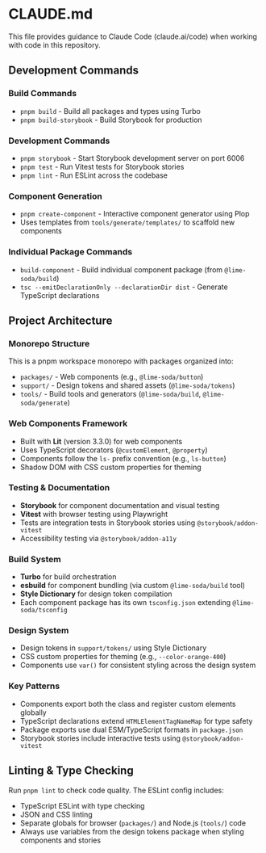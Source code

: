 # CLAUDE.md

This file provides guidance to Claude Code (claude.ai/code) when working with
code in this repository.

## Development Commands

### Build Commands

- `pnpm build` - Build all packages and types using Turbo
- `pnpm build-storybook` - Build Storybook for production

### Development Commands

- `pnpm storybook` - Start Storybook development server on port 6006
- `pnpm test` - Run Vitest tests for Storybook stories
- `pnpm lint` - Run ESLint across the codebase

### Component Generation

- `pnpm create-component` - Interactive component generator using Plop
- Uses templates from `tools/generate/templates/` to scaffold new components

### Individual Package Commands

- `build-component` - Build individual component package (from
  `@lime-soda/build`)
- `tsc --emitDeclarationOnly --declarationDir dist` - Generate TypeScript
  declarations

## Project Architecture

### Monorepo Structure

This is a pnpm workspace monorepo with packages organized into:

- `packages/` - Web components (e.g., `@lime-soda/button`)
- `support/` - Design tokens and shared assets (`@lime-soda/tokens`)
- `tools/` - Build tools and generators (`@lime-soda/build`,
  `@lime-soda/generate`)

### Web Components Framework

- Built with **Lit** (version 3.3.0) for web components
- Uses TypeScript decorators (`@customElement`, `@property`)
- Components follow the `ls-` prefix convention (e.g., `ls-button`)
- Shadow DOM with CSS custom properties for theming

### Testing & Documentation

- **Storybook** for component documentation and visual testing
- **Vitest** with browser testing using Playwright
- Tests are integration tests in Storybook stories using
  `@storybook/addon-vitest`
- Accessibility testing via `@storybook/addon-a11y`

### Build System

- **Turbo** for build orchestration
- **esbuild** for component bundling (via custom `@lime-soda/build` tool)
- **Style Dictionary** for design token compilation
- Each component package has its own `tsconfig.json` extending
  `@lime-soda/tsconfig`

### Design System

- Design tokens in `support/tokens/` using Style Dictionary
- CSS custom properties for theming (e.g., `--color-orange-400`)
- Components use `var()` for consistent styling across the design system

### Key Patterns

- Components export both the class and register custom elements globally
- TypeScript declarations extend `HTMLElementTagNameMap` for type safety
- Package exports use dual ESM/TypeScript formats in `package.json`
- Storybook stories include interactive tests using `@storybook/addon-vitest`

## Linting & Type Checking

Run `pnpm lint` to check code quality. The ESLint config includes:

- TypeScript ESLint with type checking
- JSON and CSS linting
- Separate globals for browser (`packages/`) and Node.js (`tools/`) code
- Always use variables from the design tokens package when styling components
  and stories
